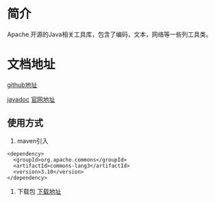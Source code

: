 # 简介

Apache 开源的Java相关工具库，包含了编码，文本，网络等一些列工具类。


# 文档地址

[github地址](https://github.com/apache/commons-lang)

[javadoc](https://commons.apache.org/proper/commons-lang/apidocs/)
[官网地址](https://commons.apache.org/proper/commons-lang/)

## 使用方式
1. maven引入
```
<dependency>
  <groupId>org.apache.commons</groupId>
  <artifactId>commons-lang3</artifactId>
  <version>3.10</version>
</dependency>
```

1. 下载包
[下载地址](https://commons.apache.org/proper/commons-lang/download_lang.cgi)